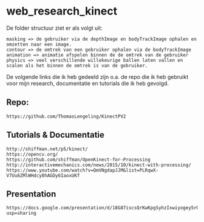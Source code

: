 # web_research_kinect

De folder structuur ziet er als volgt uit:

    masking => de gebruiker via de depthImage en bodyTrackImage ophalen en omzetten naar een image.
    contour => de omtrek van een gebruiker ophalen via de bodyTrackImage
    animation => animatie afspelen binnen de de omtrek van de gebruiker
    physics => veel verschillende willekeurige ballen laten vallen en scalen als het binnen de omtrek is van de gebruiker.

De volgende links die ik heb gedeeld zijn o.a. de repo die ik heb gebruikt voor mijn research, documentatie en tutorials die ik heb gevolgd.

## Repo:
    https://github.com/ThomasLengeling/KinectPV2

## Tutorials & Documentatie
    http://shiffman.net/p5/kinect/
    https://opencv.org/
    https://github.com/shiffman/OpenKinect-for-Processing
    http://interactivemechanics.com/news/2015/10/kinect-with-processing/
    https://www.youtube.com/watch?v=QmVNgdapJJM&list=PLRqwX-V7Uu6ZMlWHdcy8hAGDy6IaoxUKf

## Presentation

    https://docs.google.com/presentation/d/18G87iscsQrKwKpgSyhzIxwiyogey5rOx6xrIQlCRYXI/edit?usp=sharing



